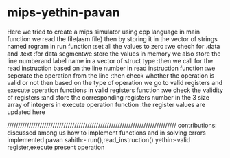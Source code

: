 # mips-yethin-pavan

Here we tried to create a mips simulator using cpp language
in main function we read the file(asm file)
then by storing it in the vector of strings named rogram
in run function
  :set all the values to zero
  :we chech for .data and .text
  :for data segmentwe store the values in memory
  we also store the line numberand label name in a vector of struct type
  :then we call for the read instruction based on the line number
in read instruction function
  :we seperate the operation from the line
  :then check whether the operation is valid or not
  then based on the type of operation we go to valid registers and execute operation functions
in valid registers function
  :we check the validity of registers
  :and store the corresponding registers number in the 3 size array of integers
in execute operation function
  :the register values are updated here
  
  
  
  //////////////////////////////////////////////////////////////////////////////
  contributions:
  discussed among us how to implement functions and in solving errors
  implemented
  pavan sahith:- run(),read_instruction()
  yethin:-valid register,execute present operation
        
  
  
  
  
  
  
